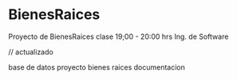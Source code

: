 # BienesRaices
Proyecto de BienesRaices clase 19;00 - 20:00 hrs Ing. de Software

// actualizado 

base de datos
proyecto bienes raices
documentacion


